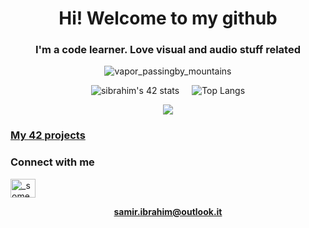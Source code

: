 <h1 align="center">Hi! Welcome to my github</h1>
<h3 align="center">I'm a code learner. Love visual and audio stuff related</h3>
<div align="center">
  
![vapor_passingby_mountains](https://github.com/sidev86/sidev86/assets/84662823/044c264e-26ae-40a7-8d6d-e6cafddd678d)

<div style="display: flex; align-items: center; justify-content: center;">
  <div style="display: flex; align-items: center;">
    <img src="https://badge.mediaplus.ma/starryblue/sibrahim?1337Badge=off&UM6P=off" alt="sibrahim's 42 stats" style="margin-right: 20px;" />
  </div>
  <div>
    <img src="https://github-readme-stats.vercel.app/api/top-langs/?username=sidev86&langs_count=8&theme=dracula" alt="Top Langs" />
  </div>
</div>

<p align="center">
  <a href="https://skillicons.dev">
    <img src="https://skillicons.dev/icons?i=c,cpp,py,bash,git,vim,vscode,unity,godot,ableton" />
  </a>
</p>

<h3 align="left"><a href="https://github.com/sidev86/42projects">My 42 projects</a></h3>

<h3 align="left">Connect with me</h3>
<p align="left">
<a href="https://twitter.com/_someyear" target="blank"><img align="center" src="https://raw.githubusercontent.com/rahuldkjain/github-profile-readme-generator/master/src/images/icons/Social/twitter.svg" alt="_someyear" height="30" width="40" /></a>
</p>

**samir.ibrahim@outlook.it**
